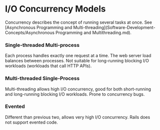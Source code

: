 # I/O Concurrency Models
Concurrency describes the concept of running several tasks at once. See [Asynchronous Programming and Multi-threading](Software-Development-Concepts/Asynchronous Programming and Multithreading.md).
### Single-threaded Multi-process
Each process handles exactly one request at a time. The web server load balances between processes. Not suitable for long-running blocking I/O workloads (workloads that call HTTP APIs).

### Multi-threaded Single-Process
Multi-threading allows high I/O concurrency, good for both short-running and long-running blocking I/O workloads. Prone to concurrency bugs.

### Evented
Different than previous two, allows very high I/O concurrency. Rails does not support evented code.
